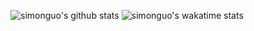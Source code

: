 ![simonguo's github stats](https://github-readme-stats.vercel.app/api?username=simonguo&hide_border=true)
![simonguo's wakatime stats](https://github-readme-stats.vercel.app/api/wakatime?username=simonguo&layout=compact&hide_border=true)

<!--
**simonguo/simonguo** is a ✨ _special_ ✨ repository because its `README.md` (this file) appears on your GitHub profile.

Here are some ideas to get you started:

- 🔭 I’m currently working on ...
- 🌱 I’m currently learning ...
- 👯 I’m looking to collaborate on ...
- 🤔 I’m looking for help with ...
- 💬 Ask me about ...
- 📫 How to reach me: ...
- 😄 Pronouns: ...
- ⚡ Fun fact: ...
-->
